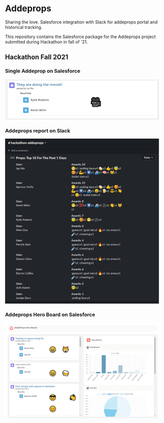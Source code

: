 # Addeprops
Sharing the love.  Salesforce integration with Slack for addeprops portal and historical tracking.

This repository contains the Salesforce package for the Addeprops project submitted during Hackathon in fall of '21.

## Hackathon Fall 2021

### Single Addeprop on Salesforce
![Addeprop](./media/img/DoingTheMovie.png "Doing the movie")

### Addeprops report on Slack
![Props Report](./media/img/propsReport.png "Props Report")

### Addeprops Hero Board on Salesforce
![Addeprops Hero Board](./media/img/HeroBoard.png "Addeprops Hero Board")


